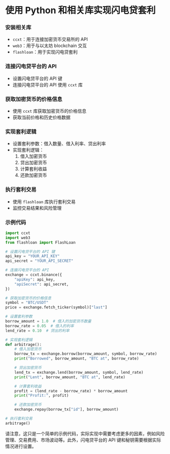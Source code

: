 **使用 Python 和相关库实现闪电贷套利**
=====================================

### 安装相关库

* `ccxt`：用于连接加密货币交易所的 API
* `web3`：用于与以太坊 blockchain 交互
* `flashloan`：用于实现闪电贷套利

### 连接闪电贷平台的 API

* 设置闪电贷平台的 API 键
* 连接闪电贷平台的 API 使用 `ccxt` 库

### 获取加密货币的价格信息

* 使用 `ccxt` 库获取加密货币的价格信息
* 获取当前价格和历史价格数据

### 实现套利逻辑

* 设置套利参数：借入数量、借入利率、贷出利率
* 实现套利逻辑：
	1. 借入加密货币
	2. 贷出加密货币
	3. 计算套利收益
	4. 还款加密货币

### 执行套利交易

* 使用 `flashloan` 库执行套利交易
* 监控交易结果和风险管理

### 示例代码
```python
import ccxt
import web3
from flashloan import FlashLoan

# 设置闪电贷平台的 API 键
api_key = "YOUR_API_KEY"
api_secret = "YOUR_API_SECRET"

# 连接闪电贷平台的 API
exchange = ccxt.binance({
    "apiKey": api_key,
    "apiSecret": api_secret,
})

# 获取加密货币的价格信息
symbol = "BTC/USDT"
price = exchange.fetch_ticker(symbol)["last"]

# 设置套利参数
borrow_amount = 1.0  # 借入的加密货币数量
borrow_rate = 0.05  # 借入的利率
lend_rate = 0.10  # 贷出的利率

# 实现套利逻辑
def arbitrage():
    # 借入加密货币
    borrow_tx = exchange.borrow(borrow_amount, symbol, borrow_rate)
    print("Borrowed", borrow_amount, "BTC at", borrow_rate)

    # 贷出加密货币
    lend_tx = exchange.lend(borrow_amount, symbol, lend_rate)
    print("Lent", borrow_amount, "BTC at", lend_rate)

    # 计算套利收益
    profit = (lend_rate - borrow_rate) * borrow_amount
    print("Profit:", profit)

    # 还款加密货币
    exchange.repay(borrow_tx["id"], borrow_amount)

# 执行套利交易
arbitrage()
```
请注意，这只是一个简单的示例代码，实际实现中需要考虑更多的因素，例如风险管理、交易费用、市场波动等。此外，闪电贷平台的 API 键和秘钥需要根据实际情况进行设置。